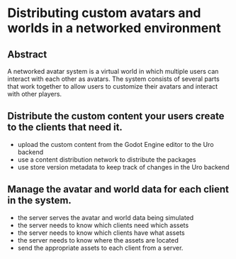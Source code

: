 # Distributing custom avatars and worlds in a networked environment

## Abstract 

A networked avatar system is a virtual world in which multiple users can interact with each other as avatars. The system consists of several parts that work together to allow users to customize their avatars and interact with other players.

## Distribute the custom content your users create to the clients that need it.

* upload the custom content from the Godot Engine editor to the Uro backend
* use a content distribution network to distribute the packages
* use store version metadata to keep track of changes in the Uro backend

## Manage the avatar and world data for each client in the system.

* the server serves the avatar and world data being simulated
* the server needs to know which clients need which assets
* the server needs to know which clients have what assets
* the server needs to know where the assets are located
* send the appropriate assets to each client from a server.



